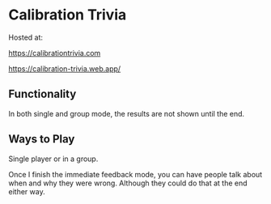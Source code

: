# Calibration Trivia

Hosted at:

https://calibrationtrivia.com

https://calibration-trivia.web.app/

## Functionality

In both single and group mode, the results are not shown until the end.

## Ways to Play

Single player or in a group.

Once I finish the immediate feedback mode, you can have people talk about when and why they were wrong. Although they could do that at the end either way.
